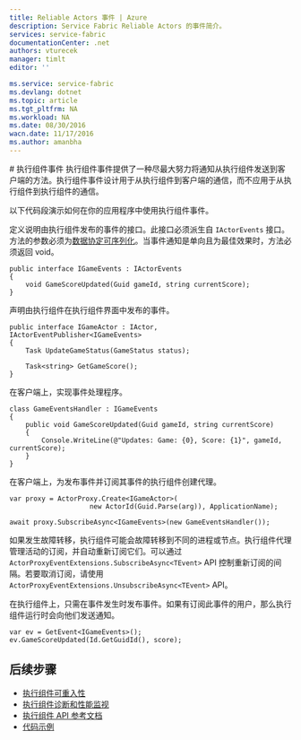 ```yaml
---
title: Reliable Actors 事件 | Azure
description: Service Fabric Reliable Actors 的事件简介。
services: service-fabric
documentationCenter: .net
authors: vturecek
manager: timlt
editor: ''

ms.service: service-fabric
ms.devlang: dotnet
ms.topic: article
ms.tgt_pltfrm: NA
ms.workload: NA
ms.date: 08/30/2016
wacn.date: 11/17/2016
ms.author: amanbha
---
```


#<a name="actor-events"></a> 执行组件事件
执行组件事件提供了一种尽最大努力将通知从执行组件发送到客户端的方法。执行组件事件设计用于从执行组件到客户端的通信，而不应用于从执行组件到执行组件的通信。

以下代码段演示如何在你的应用程序中使用执行组件事件。

定义说明由执行组件发布的事件的接口。此接口必须派生自 `IActorEvents` 接口。方法的参数必须为[数据协定可序列化](./service-fabric-reliable-actors-notes-on-actor-type-serialization.md)。当事件通知是单向且为最佳效果时，方法必须返回 void。

```
public interface IGameEvents : IActorEvents
{
    void GameScoreUpdated(Guid gameId, string currentScore);
}
```

声明由执行组件在执行组件界面中发布的事件。

```
public interface IGameActor : IActor, IActorEventPublisher<IGameEvents>
{
    Task UpdateGameStatus(GameStatus status);

    Task<string> GetGameScore();
}
```

在客户端上，实现事件处理程序。

```
class GameEventsHandler : IGameEvents
{
    public void GameScoreUpdated(Guid gameId, string currentScore)
    {
        Console.WriteLine(@"Updates: Game: {0}, Score: {1}", gameId, currentScore);
    }
}
```

在客户端上，为发布事件并订阅其事件的执行组件创建代理。

```
var proxy = ActorProxy.Create<IGameActor>(
                    new ActorId(Guid.Parse(arg)), ApplicationName);

await proxy.SubscribeAsync<IGameEvents>(new GameEventsHandler());
```

如果发生故障转移，执行组件可能会故障转移到不同的进程或节点。执行组件代理管理活动的订阅，并自动重新订阅它们。可以通过 `ActorProxyEventExtensions.SubscribeAsync<TEvent>` API 控制重新订阅的间隔。若要取消订阅，请使用 `ActorProxyEventExtensions.UnsubscribeAsync<TEvent>` API。

在执行组件上，只需在事件发生时发布事件。如果有订阅此事件的用户，那么执行组件运行时会向他们发送通知。

```
var ev = GetEvent<IGameEvents>();
ev.GameScoreUpdated(Id.GetGuidId(), score);
```

## 后续步骤
 - [执行组件可重入性](./service-fabric-reliable-actors-reentrancy.md)
 - [执行组件诊断和性能监视](./service-fabric-reliable-actors-diagnostics.md)
 - [执行组件 API 参考文档](https://msdn.microsoft.com/zh-cn/library/azure/dn971626.aspx)
 - [代码示例](https://github.com/Azure/servicefabric-samples)

<!---HONumber=Mooncake_1017_2016-->